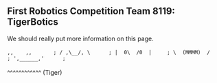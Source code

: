 ## First Robotics Competition Team 8119: TigerBotics
We should really put more information on this page.
<br><br>
``
     ,,    ,,       ;
    / ,\__/, \      ;
   |  0\  /0  |     ;
   \  (MMMM)  /     ;
    ',______,'      ;
``
<br>
<br>
   ^^^^^^^^^^^^
      (Tiger)

<!-- just put more stuff here -->
